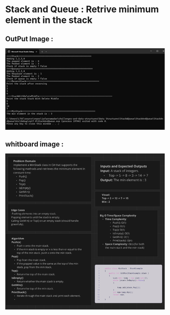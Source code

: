 # Stack and Queue : Retrive minimum element in the stack 

## OutPut Image :
![Output Image](assets/MSOP.PNG)

## whitboard image :
![Whiteboard Image](assets/MSWB.PNG)
